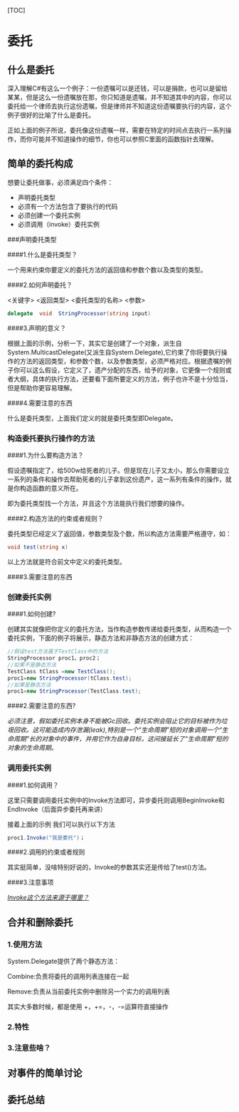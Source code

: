[TOC]



# 委托

## 什么是委托

深入理解C#有这么一个例子：一份遗嘱可以是还钱，可以是捐款，也可以是留给某某，但是这么一份遗嘱放在那，你只知道是遗嘱，并不知道其中的内容，你可以委托给一个律师去执行这份遗嘱，但是律师并不知道这份遗嘱要执行的内容，这个例子很好的比喻了什么是委托。</br>

正如上面的例子所说，委托像这份遗嘱一样，需要在特定的时间点去执行一系列操作，而你可能并不知道操作的细节，你也可以参照C里面的函数指针去理解。</br>

## 简单的委托构成

想要让委托做事，必须满足四个条件：

- 声明委托类型
- 必须有一个方法包含了要执行的代码
- 必须创建一个委托实例
- 必须调用（invoke）委托实例

###声明委托类型

####1.什么是委托类型？

一个用来约束你要定义的委托方法的返回值和参数个数以及类型的类型。

####2.如何声明委托？

<关键字>   <返回类型>  <委托类型的名称> <参数>

```c#
delegate  void  StringProcessor(string input)
```

####3.声明的意义？

根据上面的示例，分析一下，其实它是创建了一个对象，派生自System.MulticastDelegate(又派生自System.Delegate),它约束了你将要执行操作的方法的返回类型，和参数个数，以及参数类型，必须严格对应。根据遗嘱的例子你可以这么假设，它定义了，遗产分配的东西，给予的对象，它更像一个规则或者大纲，具体的执行方法，还要看下面所要定义的方法，例子也许不是十分恰当，但是帮助你更容易理解。

####4.需要注意的东西

什么是委托类型，上面我们定义的就是委托类型即Delegate。

### 构造委托要执行操作的方法

####1.为什么要构造方法？

假设遗嘱指定了，给500w给死者的儿子。但是现在儿子又太小，那么你需要设立一系列的条件和操作去帮助死者的儿子拿到这份遗产，这一系列有条件的操作，就是你构造函数的意义所在。

即为委托类型找一个方法，并且这个方法能执行我们想要的操作。

####2.构造方法的约束或者规则？

委托类型已经定义了返回值，参数类型及个数，所以构造方法需要严格遵守，如：

```c#
void test(string x)
```

以上方法就是符合前文中定义的委托类型。

####3.需要注意的东西

### 创建委托实例

####1.如何创建?

创建其实就像把你定义的委托方法，当作构造参数传递给委托类型，从而构造一个委托实例，下面的例子将展示，静态方法和非静态方法的创建方式：

```c#
//假设test方法属于TestClass中的方法
StringProcessor proc1，proc2；
//如果不是静态方法
TestClass tClass =new TestClass();
proc1=new StringProcessor(tClass.test);
//如果是静态方法
proc1=new StringProcessor(TestClass.test);
```



####2.需要注意的东西?

*必须注意，假如委托实例本身不能被Gc回收。委托实例会阻止它的目标被作为垃圾回收。这可能造成内存泄漏(leak),特别是一个“生命周期”短的对象调用一个“生命周期”长的对象中的事件，并用它作为自身目标，这间接延长了“生命周期”短的对象的生命周期。*

### 调用委托实例

####1.如何调用？

这里只需要调用委托实例中的Invoke方法即可，异步委托则调用BeginInvoke和EndInvoke（后面异步委托再来讲）

接着上面的示例 我们可以执行以下方法

```c#
proc1.Invoke("我是委托")；
```



####2.调用的约束或者规则

其实挺简单，没啥特别好说的，Invoke的参数其实还是传给了test()方法。

####3.注意事项

*<u>Invoke这个方法来源于哪里？</u>*

## 合并和删除委托

### 1.使用方法

System.Delegate提供了两个静态方法：

Combine:负责将委托的调用列表连接在一起

Remove:负责从当前委托实例中删除另一个实力的调用列表

其实大多数时候，都是使用 +，+=，-，-=运算符直接操作

### 2.特性

### 3.注意些啥？



## 对事件的简单讨论

## 委托总结

